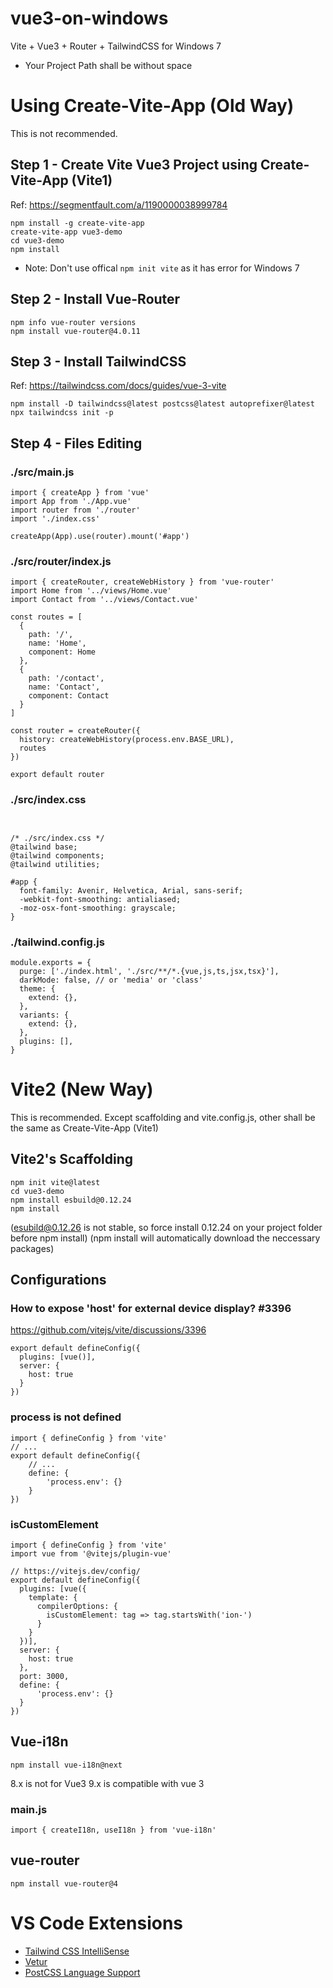 # vue3-on-windows
Vite + Vue3 + Router + TailwindCSS for Windows 7

* Your Project Path shall be without space

# Using Create-Vite-App (Old Way)

This is not recommended.

## Step 1 - Create Vite Vue3 Project using Create-Vite-App (Vite1)
Ref: https://segmentfault.com/a/1190000038999784
```
npm install -g create-vite-app
create-vite-app vue3-demo
cd vue3-demo
npm install
```
* Note: Don't use offical `npm init vite` as it has error for Windows 7 

## Step 2 - Install Vue-Router
```
npm info vue-router versions
npm install vue-router@4.0.11
```

## Step 3 - Install TailwindCSS
Ref: https://tailwindcss.com/docs/guides/vue-3-vite
```
npm install -D tailwindcss@latest postcss@latest autoprefixer@latest
npx tailwindcss init -p
```

## Step 4 - Files Editing

### ./src/main.js
```
import { createApp } from 'vue'
import App from './App.vue'
import router from './router'
import './index.css'

createApp(App).use(router).mount('#app')
```

### ./src/router/index.js

```
import { createRouter, createWebHistory } from 'vue-router'
import Home from '../views/Home.vue'
import Contact from '../views/Contact.vue'

const routes = [
  {
    path: '/',
    name: 'Home',
    component: Home
  },
  {
    path: '/contact',
    name: 'Contact',
    component: Contact
  }
]

const router = createRouter({
  history: createWebHistory(process.env.BASE_URL),
  routes
})

export default router

```

### ./src/index.css

```


/* ./src/index.css */
@tailwind base;
@tailwind components;
@tailwind utilities;

#app {
  font-family: Avenir, Helvetica, Arial, sans-serif;
  -webkit-font-smoothing: antialiased;
  -moz-osx-font-smoothing: grayscale;
}

```

### ./tailwind.config.js

```
module.exports = {
  purge: ['./index.html', './src/**/*.{vue,js,ts,jsx,tsx}'],
  darkMode: false, // or 'media' or 'class'
  theme: {
    extend: {},
  },
  variants: {
    extend: {},
  },
  plugins: [],
}

```

# Vite2 (New Way)

This is recommended. Except scaffolding and vite.config.js, other shall be the same as Create-Vite-App (Vite1)

## Vite2's Scaffolding

```
npm init vite@latest 
cd vue3-demo
npm install esbuild@0.12.24
npm install
```

(esubild@0.12.26 is not stable, so force install 0.12.24 on your project folder before npm install)
(npm install will automatically download the neccessary packages)


## Configurations

### How to expose 'host' for external device display? #3396

https://github.com/vitejs/vite/discussions/3396

```
export default defineConfig({
  plugins: [vue()],
  server: {
    host: true
  }
})
```

### process is not defined

```
import { defineConfig } from 'vite'
// ... 
export default defineConfig({
    // ... 
    define: {
        'process.env': {}
    }
})
```

### isCustomElement

```
import { defineConfig } from 'vite'
import vue from '@vitejs/plugin-vue'

// https://vitejs.dev/config/
export default defineConfig({
  plugins: [vue({
    template: {
      compilerOptions: {
        isCustomElement: tag => tag.startsWith('ion-')
      }
    }
  })],
  server: {
    host: true
  },
  port: 3000,
  define: { 
      'process.env': {}
  }
})
```

## Vue-i18n

```
npm install vue-i18n@next
```

8.x is not for Vue3
9.x is compatible with vue 3


### main.js

```
import { createI18n, useI18n } from 'vue-i18n'
```

## vue-router

```
npm install vue-router@4
```



# VS Code Extensions
* [Tailwind CSS IntelliSense](https://marketplace.visualstudio.com/items?itemName=bradlc.vscode-tailwindcss)
* [Vetur](https://marketplace.visualstudio.com/items?itemName=octref.vetur)
* [PostCSS Language Support](https://marketplace.visualstudio.com/items?itemName=csstools.postcss)
